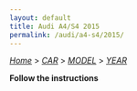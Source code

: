 ```yaml
---
layout: default
title: Audi A4/S4 2015
permalink: /audi/a4-s4/2015/
---
```

[*Home*](/) > [*CAR*](/car/) > [*MODEL*](/car/model/) > [*YEAR*](/car/model/year/)

**Follow the instructions**